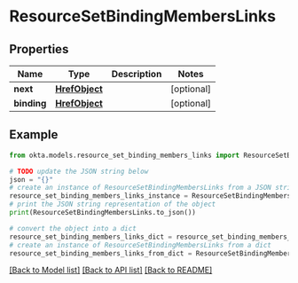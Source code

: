 # ResourceSetBindingMembersLinks


## Properties

Name | Type | Description | Notes
------------ | ------------- | ------------- | -------------
**next** | [**HrefObject**](HrefObject.md) |  | [optional] 
**binding** | [**HrefObject**](HrefObject.md) |  | [optional] 

## Example

```python
from okta.models.resource_set_binding_members_links import ResourceSetBindingMembersLinks

# TODO update the JSON string below
json = "{}"
# create an instance of ResourceSetBindingMembersLinks from a JSON string
resource_set_binding_members_links_instance = ResourceSetBindingMembersLinks.from_json(json)
# print the JSON string representation of the object
print(ResourceSetBindingMembersLinks.to_json())

# convert the object into a dict
resource_set_binding_members_links_dict = resource_set_binding_members_links_instance.to_dict()
# create an instance of ResourceSetBindingMembersLinks from a dict
resource_set_binding_members_links_from_dict = ResourceSetBindingMembersLinks.from_dict(resource_set_binding_members_links_dict)
```
[[Back to Model list]](../README.md#documentation-for-models) [[Back to API list]](../README.md#documentation-for-api-endpoints) [[Back to README]](../README.md)


